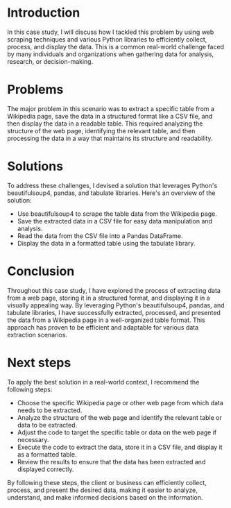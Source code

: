 # Introduction

In this case study, I will discuss how I tackled this problem by using web scraping techniques and various Python libraries to efficiently collect, process, and display the data. This is a common real-world challenge faced by many individuals and organizations when gathering data for analysis, research, or decision-making. 

# Problems

The major problem in this scenario was to extract a specific table from a Wikipedia page, save the data in a structured format like a CSV file, and then display the data in a readable table. This required analyzing the structure of the web page, identifying the relevant table, and then processing the data in a way that maintains its structure and readability.

# Solutions

To address these challenges, I devised a solution that leverages Python's beautifulsoup4, pandas, and tabulate libraries. Here's an overview of the solution:

- Use beautifulsoup4 to scrape the table data from the Wikipedia page.
- Save the extracted data in a CSV file for easy data manipulation and analysis.
- Read the data from the CSV file into a Pandas DataFrame.
- Display the data in a formatted table using the tabulate library.

# Conclusion

Throughout this case study, I have explored the process of extracting data from a web page, storing it in a structured format, and displaying it in a visually appealing way. By leveraging Python's beautifulsoup4, pandas, and tabulate libraries, I have successfully extracted, processed, and presented the data from a Wikipedia page in a well-organized table format. This approach has proven to be efficient and adaptable for various data extraction scenarios.

# Next steps

To apply the best solution in a real-world context, I recommend the following steps:

- Choose the specific Wikipedia page or other web page from which data needs to be extracted.
- Analyze the structure of the web page and identify the relevant table or data to be extracted.
- Adjust the code to target the specific table or data on the web page if necessary.
- Execute the code to extract the data, store it in a CSV file, and display it as a formatted table.
- Review the results to ensure that the data has been extracted and displayed correctly.

By following these steps, the client or business can efficiently collect, process, and present the desired data, making it easier to analyze, understand, and make informed decisions based on the information.
